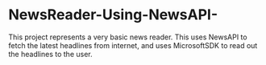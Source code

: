 # NewsReader-Using-NewsAPI-

This project represents a very basic news reader. 
This uses NewsAPI to fetch the latest headlines from internet, and uses MicrosoftSDK to read out the headlines to the user. 
